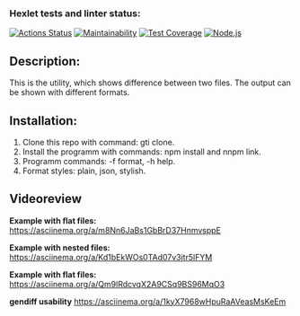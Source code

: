 ### Hexlet tests and linter status:
[![Actions Status](https://github.com/MaksZaychikov/frontend-project-lvl2/workflows/hexlet-check/badge.svg)](https://github.com/MaksZaychikov/frontend-project-lvl2/actions)
[![Maintainability](https://api.codeclimate.com/v1/badges/a99a88d28ad37a79dbf6/maintainability)](https://codeclimate.com/github/codeclimate/codeclimate/maintainability)
[![Test Coverage](https://api.codeclimate.com/v1/badges/3990e25cd00d0dccab94/test_coverage)](https://codeclimate.com/github/MaksZaychikov/frontend-project-lvl2/test_coverage)
[![Node.js](https://github.com/MaksZaychikov/frontend-project-lvl2/actions/workflows/nodejs.yml/badge.svg)](https://github.com/MaksZaychikov/frontend-project-lvl2/actions/workflows/nodejs.yml)

## **Description:**
This is the utility, which shows difference between two files. The output can be shown with different formats.

## **Installation:**

1. Clone this repo with command: gti clone.
2. Install the programm with commands: npm install and nnpm link.
3. Programm commands: -f format, -h help.
4. Format styles: plain, json, stylish.

## **Videoreview**

**Example with flat files:**
https://asciinema.org/a/m8Nn6JaBs1GbBrD37HnmvsppE

**Example with nested files:**
https://asciinema.org/a/Kd1bEkWOs0TAd07v3jtr5lFYM

**Example with flat files:**
https://asciinema.org/a/Qm9lRdcvqX2A9CSq9BS96MqO3

**gendiff usability**
https://asciinema.org/a/1kyX7968wHpuRaAVeasMsKeEm